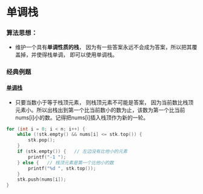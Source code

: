 # 单调栈

### 算法思想：

* 维护一个具有**单调性质的栈**， 因为有一些答案永远不会成为答案，所以把其覆盖掉，并使得栈单调， 即可以使用单调栈。



### 经典例题

#### [单调栈](https://www.acwing.com/problem/content/832/)

* 只要当数小于等于栈顶元素， 则栈顶元素不可能是答案， 因为当前数比栈顶元素小。所以出栈出到第一个比当前数小的数为止，该数为第一个比当前nums[i]小的数。记得把nums[i]插入栈顶作为新的一轮。

```c++
for (int i = 0; i < n; i++) {
    while (!stk.empty() && nums[i] <= stk.top()) {
        stk.pop();
    }
    if (stk.empty()) {   // 左边没有比他小的元素
        printf("-1 ");
    } else {   // 栈顶元素是第一个比他小的数
        printf("%d ", stk.top());
    }
    stk.push(nums[i]);
}
```

